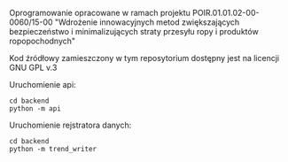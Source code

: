 Oprogramowanie opracowane w ramach projektu POIR.01.01.02-00-0060/15-00 "Wdrożenie innowacyjnych metod zwiększających bezpieczeństwo i minimalizujących straty przesyłu ropy i produktów ropopochodnych"

Kod źródłowy zamieszczony w tym reposytorium dostępny jest na licencji GNU GPL v.3

Uruchomienie api:

    cd backend
    python -m api

Uruchomienie rejstratora danych:

    cd backend
    python -m trend_writer
